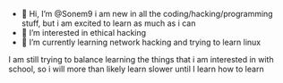 - 👋 Hi, I’m @Sonem9 i am new in all the coding/hacking/programming stuff, but i am excited to learn as much as i can
- 👀 I’m interested in ethical hacking
- 🌱 I’m currently learning network hacking and trying to learn linux

I am still trying to balance learning the things that i am interested in with school, so i will more than likely learn slower until I learn how to learn

<!---
Sonem9/Sonem9 is a ✨ special ✨ repository because its `README.md` (this file) appears on your GitHub profile.
You can click the Preview link to take a look at your changes.
--->
